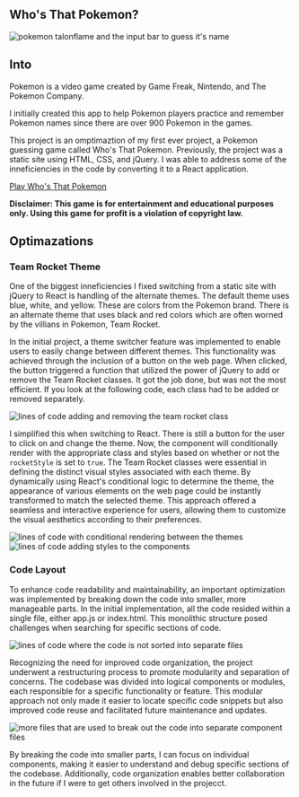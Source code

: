 ## Who's That Pokemon?

![pokemon talonflame and the input bar to guess it's name](https://joshsoave.com/static/media/pokemonV2.d5e39066ba9f9b24139a.png)

## Into
Pokemon is a video game created by Game Freak, Nintendo, and The Pokemon Company.

I initially created this app to help Pokemon players practice and remember
Pokemon names since there are over 900 Pokemon in the games.

This project is an omptimaztion of my first ever project, a Pokemon guessing game called Who's That Pokemon. Previously, the project was a static site using HTML, CSS, and jQuery. I was able to address some of the inneficiencies in the code by converting it to a React application. 

[Play Who's That Pokemon](https://joshspokemongame.com/)

**Disclaimer: This game is for entertainment and educational purposes only. Using this game for profit is a violation of copyright law.** 

## Optimazations

### Team Rocket Theme 

One of the biggest inneficiencies I fixed switching from a static site with jQuery to React is handling of the alternate themes. The default theme uses blue, white, and yellow. These are colors from the Pokemon brand. There is an alternate theme that uses black and red colors which are often worned by the villians in Pokemon, Team Rocket. 

In the initial project, a theme switcher feature was implemented to enable users to easily change between different themes. This functionality was achieved through the inclusion of a button on the web page. When clicked, the button triggered a function that utilized the power of jQuery to add or remove the Team Rocket classes. It got the job done, but was not the most efficient. If you look at the following code, each class had to be added or removed separately.


![lines of code adding and removing the team rocket class](https://i.imgur.com/jtHeZWq.png)


I simplified this when switching to React. There is still a button for the user to click on and change the theme. Now, the component will conditionally render with the appropriate class and styles based on whether or not the `rocketStyle` is set to `true`. The Team Rocket classes were essential in defining the distinct visual styles associated with each theme. By dynamically using React's conditional logic to determine the theme, the appearance of various elements on the web page could be instantly transformed to match the selected theme. This approach offered a seamless and interactive experience for users, allowing them to customize the visual aesthetics according to their preferences.


![lines of code with conditional rendering between the themes](https://i.imgur.com/w8kakY1.png)
![lines of code adding styles to the components](https://i.imgur.com/JotovFt.png)


### Code Layout 

To enhance code readability and maintainability, an important optimization was implemented by breaking down the code into smaller, more manageable parts. In the initial implementation, all the code resided within a single file, either app.js or index.html. This monolithic structure posed challenges when searching for specific sections of code.


![lines of code where the code is not sorted into separate files](https://i.imgur.com/KwL0gqe.png)



Recognizing the need for improved code organization, the project underwent a restructuring process to promote modularity and separation of concerns. The codebase was divided into logical components or modules, each responsible for a specific functionality or feature. This modular approach not only made it easier to locate specific code snippets but also improved code reuse and facilitated future maintenance and updates.


![more files that are used to break out the code into separate component files](https://i.imgur.com/rGFwshI.png)


By breaking the code into smaller parts, I can focus on individual components, making it easier to understand and debug specific sections of the codebase. Additionally, code organization enables better collaboration in the future if I were to get others involved in the projecct.

